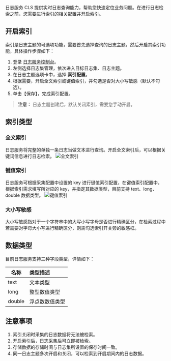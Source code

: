 日志服务 CLS 提供实时日志查询能力，帮助您快速定位业务问题。在进行日志检索之前，您需要进行索引的相关配置并开启索引。

## 开启索引

索引是日志主题的可选项功能，需要首先选择查询的日志主题，然后开启其索引功能，具体操作步骤如下：

1. 登录 [日志服务控制台](https://console.cloud.tencent.com/cls)。
2. 左侧选择日志集管理，依次进入目标日志集、日志主题。
3. 在日志主题选项卡中，选择 **索引配置**。
4. 根据需要，开启全文索引或键值索引，并勾选是否对大小写敏感（默认不勾选）。
5. 单击【保存】，完成索引配置。

> **注意：**
> 日志主题创建后，默认关闭索引，需要您手动开启。

## 索引类型
### 全文索引

日志服务将完整的单独一条日志当做文本进行查询。开启全文索引后，可以根据关键词信息进行日志检索。
![全文索引](https://main.qcloudimg.com/raw/7347d861b8143c0ce7da5041488c3569.png)

### 键值索引

日志服务可根据采集配置中设置的 key 进行键值索引配置，在键值索引配置中，根据索引需求填写所对应的 key，并指定其数据类型，目前支持 text、long、double 数据类型。
![键值索引](https://main.qcloudimg.com/raw/d65bc5a6b68316eb5316019f5f41de07.png)

### 大小写敏感

大小写敏感指对于一个字符串中的大写小写字母是否进行精确区分，在检索过程中若需要对字母大小写进行精确区分，则需勾选索引开关旁的敏感框。

## 数据类型
目前日志服务支持三种字段类型，详情如下：

|名称|类型描述|
|-----|:-----|
| text | 文本类型|
|long|整型数值类型|
|double|浮点数数值类型|

## 注意事项
1. 索引关闭时采集的日志数据将无法被检索。
2. 开启索引后，日志采集后可立即被检索。
3. 存储数据的存储时间与日志集所设置的保存时间一致。
4. 同一日志主题多次开启和关闭，可以检索到开启期间内的日志数据。
